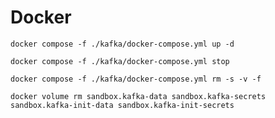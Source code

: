 # Docker

```shell
docker compose -f ./kafka/docker-compose.yml up -d
```

```shell
docker compose -f ./kafka/docker-compose.yml stop
```

```shell
docker compose -f ./kafka/docker-compose.yml rm -s -v -f
```

```shell
docker volume rm sandbox.kafka-data sandbox.kafka-secrets sandbox.kafka-init-data sandbox.kafka-init-secrets
```
